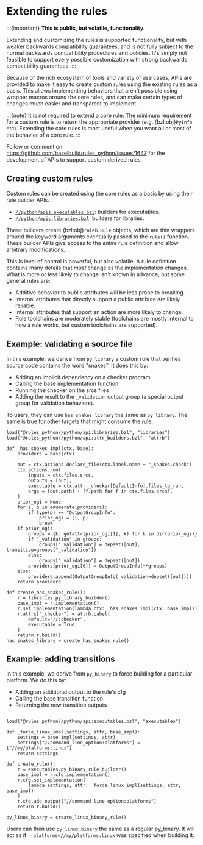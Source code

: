 # Extending the rules

:::{important}
**This is public, but volatile, functionality.**

Extending and customizing the rules is supported functionality, but with weaker
backwards compatibility guarantees, and is not fully subject to the normal
backwards compatibility procedures and policies. It's simply not feasible to
support every possible customization with strong backwards compatibility
guarantees.
:::

Because of the rich ecosystem of tools and variety of use cases, APIs are
provided to make it easy to create custom rules using the existing rules as a
basis. This allows implementing behaviors that aren't possible using
wrapper macros around the core rules, and can make certain types of changes
much easier and transparent to implement.

:::{note}
It is not required to extend a core rule. The minimum requirement for a custom
rule is to return the appropriate provider (e.g. {bzl:obj}`PyInfo` etc).
Extending the core rules is most useful when you want all or most of the
behavior of a core rule.
:::

Follow or comment on https://github.com/bazelbuild/rules_python/issues/1647
for the development of APIs to support custom derived rules.

## Creating custom rules

Custom rules can be created using the core rules as a basis by using their rule
builder APIs.

* [`//python/apis:executables.bzl`](#python-apis-executables-bzl): builders for
  executables.
* [`//python/apis:libraries.bzl`](#python-apis-libraries-bzl): builders for
  libraries.

These builders create {bzl:obj}`ruleb.Rule` objects, which are thin
wrappers around the keyword arguments eventually passed to the `rule()`
function. These builder APIs give access to the _entire_ rule definition and
allow arbitrary modifications.

This is level of control is powerful, but also volatile. A rule definition
contains many details that _must_ change as the implementation changes. What
is more or less likely to change isn't known in advance, but some general
rules are:

* Additive behavior to public attributes will be less prone to breaking.
* Internal attributes that directly support a public attribute are likely
  reliable.
* Internal attributes that support an action are more likely to change.
* Rule toolchains are moderately stable (toolchains are mostly internal to
  how a rule works, but custom toolchains are supported).

## Example: validating a source file

In this example, we derive from `py_library` a custom rule that verifies source
code contains the word "snakes". It does this by:

* Adding an implicit dependency on a checker program
* Calling the base implementation function
* Running the checker on the srcs files
* Adding the result to the `_validation` output group (a special output
  group for validation behaviors).

To users, they can use `has_snakes_library` the same as `py_library`. The same
is true for other targets that might consume the rule.

```
load("@rules_python//python/api:libraries.bzl", "libraries")
load("@rules_python//python/api:attr_builders.bzl", "attrb")

def _has_snakes_impl(ctx, base):
    providers = base(ctx)

    out = ctx.actions.declare_file(ctx.label.name + "_snakes.check")
    ctx.actions.run(
        inputs = ctx.files.srcs,
        outputs = [out],
        executable = ctx.attr._checker[DefaultInfo].files_to_run,
        args = [out.path] + [f.path for f in ctx.files.srcs],
    )
    prior_ogi = None
    for i, p in enumerate(providers):
        if type(p) == "OutputGroupInfo":
            prior_ogi = (i, p)
            break
    if prior_ogi:
        groups = {k: getattr(prior_ogi[1], k) for k in dir(prior_ogi)}
        if "_validation" in groups:
            groups["_validation"] = depset([out], transitive=groups["_validation"])
        else:
            groups["_validation"] = depset([out])
        providers[prior_ogi[0]] = OutputGroupInfo(**groups)
    else:
        providers.append(OutputGroupInfo(_validation=depset([out])))
    return providers

def create_has_snakes_rule():
    r = libraries.py_library_builder()
    base_impl = r.implementation()
    r.set_implementation(lambda ctx: _has_snakes_impl(ctx, base_impl))
    r.attrs["_checker"] = attrb.Label(
        default="//:checker",
        executable = True,
    )
    return r.build()
has_snakes_library = create_has_snakes_rule()
```

## Example: adding transitions

In this example, we derive from `py_binary` to force building for a particular
platform. We do this by:

* Adding an additional output to the rule's cfg
* Calling the base transition function
* Returning the new transition outputs

```starlark

load("@rules_python//python/api:executables.bzl", "executables")

def _force_linux_impl(settings, attr, base_impl):
    settings = base_impl(settings, attr)
    settings["//command_line_option:platforms"] = ["//my/platforms:linux"]
    return settings

def create_rule():
    r = executables.py_binary_rule_builder()
    base_impl = r.cfg.implementation()
    r.cfg.set_implementation(
        lambda settings, attr: _force_linux_impl(settings, attr, base_impl)
    )
    r.cfg.add_output("//command_line_option:platforms")
    return r.build()

py_linux_binary = create_linux_binary_rule()
```

Users can then use `py_linux_binary` the same as a regular py_binary. It will
act as if `--platforms=//my/platforms:linux` was specified when building it.
